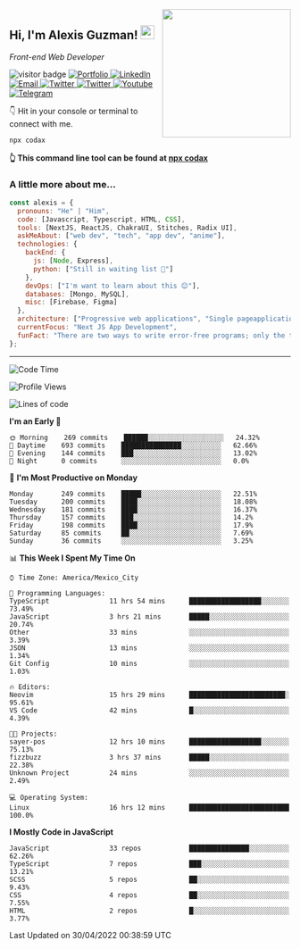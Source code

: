 <img align='right' src="https://media.giphy.com/media/M9gbBd9nbDrOTu1Mqx/giphy.gif" width="230">
<h2>Hi, I'm Alexis Guzman! <img src="https://media.giphy.com/media/hvRJCLFzcasrR4ia7z/giphy.gif" width="25px"></h2>
<p><em>Front-end Web Developer</em></p>

<p>
  <img src="https://visitor-badge.glitch.me/badge?page_id=a12989x.a12989x&left_color=black&right_color=gray" alt="visitor badge"/>
  <a href='https://www.codingcodax.dev/' target='_blank'>
    <img alt='Portfolio' src='https://img.shields.io/badge/Portfolio-black?logo=vercel&style=flat-square'>
  </a>
  <a href='https://linkedin.com/in/codax/' target='_blank'>
    <img alt='LinkedIn' src='https://img.shields.io/badge/LinkedIn-black?logo=LinkedIn&style=flat-square'>
  </a>
  <a href='mailto:codaxtech@gmail.com' target='_blank'>
    <img alt='Email' src='https://img.shields.io/badge/Email-black?logo=Gmail&style=flat-square'>
  </a>
  <a href='https://twitter.com/codingcodax' target='_blank'>
    <img alt='Twitter' src='https://img.shields.io/badge/Twitter-black?logo=Twitter&style=flat-square'>
  </a>
  <a href='https://www.instagram.com/codingcodax/' target='_blank'>
    <img alt='Twitter' src='https://img.shields.io/badge/Instagram-black?logo=Instagram&style=flat-square'>
  </a>
  <a href='https://www.youtube.com/channel/UCMY0GhV1HuX4XdbgalC77VQ' target='_blank'>
    <img alt='Youtube' src='https://img.shields.io/badge/YouTube-black?logo=Youtube&style=flat-square'>
  </a>
  <a href='https://t.me/codingcodax' target='_blank'>
    <img alt='Telegram' src='https://img.shields.io/badge/Telegram-black?logo=Telegram&logoColor=ffffff&style=flat-square'>
  </a>
</p>

👇 Hit in your console or terminal to connect with me.

```bash
npx codax
```
**👆 This command line tool can be found at [npx codax](https://github.com/a12989x/npx-codax)**

<h3>A little more about me...</h3>

```javascript
const alexis = {
  pronouns: "He" | "Him",
  code: [Javascript, Typescript, HTML, CSS],
  tools: [NextJS, ReactJS, ChakraUI, Stitches, Radix UI],
  askMeAbout: ["web dev", "tech", "app dev", "anime"],
  technologies: {
    backEnd: {
      js: [Node, Express],
      python: ["Still in waiting list 🥲"]
    },
    devOps: ["I'm want to learn about this 😊"],
    databases: [Mongo, MySQL],
    misc: [Firebase, Figma]
  },
  architecture: ["Progressive web applications", "Single pageapplications"],
  currentFocus: "Next JS App Development",
  funFact: "There are two ways to write error-free programs; only the third one works"
};
```

---

<!--START_SECTION:waka-->
![Code Time](http://img.shields.io/badge/Code%20Time-785%20hrs%2022%20mins-blue)

![Profile Views](http://img.shields.io/badge/Profile%20Views-3-blue)

![Lines of code](https://img.shields.io/badge/From%20Hello%20World%20I%27ve%20Written-1%20Million%20lines%20of%20code-blue)

**I'm an Early 🐤** 

```text
🌞 Morning    269 commits    ██████░░░░░░░░░░░░░░░░░░░   24.32% 
🌆 Daytime    693 commits    ███████████████░░░░░░░░░░   62.66% 
🌃 Evening    144 commits    ███░░░░░░░░░░░░░░░░░░░░░░   13.02% 
🌙 Night      0 commits      ░░░░░░░░░░░░░░░░░░░░░░░░░   0.0%

```
📅 **I'm Most Productive on Monday** 

```text
Monday       249 commits    █████░░░░░░░░░░░░░░░░░░░░   22.51% 
Tuesday      200 commits    ████░░░░░░░░░░░░░░░░░░░░░   18.08% 
Wednesday    181 commits    ████░░░░░░░░░░░░░░░░░░░░░   16.37% 
Thursday     157 commits    ███░░░░░░░░░░░░░░░░░░░░░░   14.2% 
Friday       198 commits    ████░░░░░░░░░░░░░░░░░░░░░   17.9% 
Saturday     85 commits     ██░░░░░░░░░░░░░░░░░░░░░░░   7.69% 
Sunday       36 commits     ░░░░░░░░░░░░░░░░░░░░░░░░░   3.25%

```


📊 **This Week I Spent My Time On** 

```text
⌚︎ Time Zone: America/Mexico_City

💬 Programming Languages: 
TypeScript               11 hrs 54 mins      ██████████████████░░░░░░░   73.49% 
JavaScript               3 hrs 21 mins       █████░░░░░░░░░░░░░░░░░░░░   20.74% 
Other                    33 mins             ░░░░░░░░░░░░░░░░░░░░░░░░░   3.39% 
JSON                     13 mins             ░░░░░░░░░░░░░░░░░░░░░░░░░   1.34% 
Git Config               10 mins             ░░░░░░░░░░░░░░░░░░░░░░░░░   1.03%

🔥 Editors: 
Neovim                   15 hrs 29 mins      ████████████████████████░   95.61% 
VS Code                  42 mins             █░░░░░░░░░░░░░░░░░░░░░░░░   4.39%

🐱‍💻 Projects: 
sayer-pos                12 hrs 10 mins      ██████████████████░░░░░░░   75.13% 
fizzbuzz                 3 hrs 37 mins       █████░░░░░░░░░░░░░░░░░░░░   22.38% 
Unknown Project          24 mins             ░░░░░░░░░░░░░░░░░░░░░░░░░   2.49%

💻 Operating System: 
Linux                    16 hrs 12 mins      █████████████████████████   100.0%

```

**I Mostly Code in JavaScript** 

```text
JavaScript               33 repos            ███████████████░░░░░░░░░░   62.26% 
TypeScript               7 repos             ███░░░░░░░░░░░░░░░░░░░░░░   13.21% 
SCSS                     5 repos             ██░░░░░░░░░░░░░░░░░░░░░░░   9.43% 
CSS                      4 repos             ██░░░░░░░░░░░░░░░░░░░░░░░   7.55% 
HTML                     2 repos             █░░░░░░░░░░░░░░░░░░░░░░░░   3.77%

```



 Last Updated on 30/04/2022 00:38:59 UTC
<!--END_SECTION:waka-->
